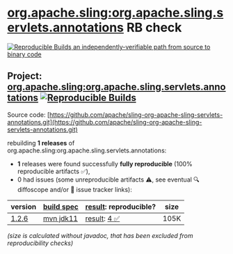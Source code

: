 [org.apache.sling:org.apache.sling.servlets.annotations](https://central.sonatype.com/artifact/org.apache.sling/org.apache.sling.servlets.annotations/versions) RB check
=======

[![Reproducible Builds](https://reproducible-builds.org/images/logos/rb.svg) an independently-verifiable path from source to binary code](https://reproducible-builds.org/)

## Project: [org.apache.sling:org.apache.sling.servlets.annotations](https://central.sonatype.com/artifact/org.apache.sling/org.apache.sling.servlets.annotations/versions) [![Reproducible Builds](https://img.shields.io/endpoint?url=https://raw.githubusercontent.com/jvm-repo-rebuild/reproducible-central/master/content/org/apache/sling/org.apache.sling.servlets.annotations/badge.json)](https://github.com/jvm-repo-rebuild/reproducible-central/blob/master/content/org/apache/sling/org.apache.sling.servlets.annotations/README.md)

Source code: [https://github.com/apache/sling-org-apache-sling-servlets-annotations.git](https://github.com/apache/sling-org-apache-sling-servlets-annotations.git)

rebuilding **1 releases** of org.apache.sling:org.apache.sling.servlets.annotations:
- **1** releases were found successfully **fully reproducible** (100% reproducible artifacts :white_check_mark:),
- 0 had issues (some unreproducible artifacts :warning:, see eventual :mag: diffoscope and/or :memo: issue tracker links):

| version | [build spec](/BUILDSPEC.md) | [result](https://reproducible-builds.org/docs/jvm/): reproducible? | size |
| -- | --------- | ------ | -- |
| [1.2.6](https://central.sonatype.com/artifact/org.apache.sling/org.apache.sling.servlets.annotations/1.2.6/pom) | [mvn jdk11](org.apache.sling.servlets.annotations-1.2.6.buildspec) | [result](org.apache.sling.servlets.annotations-1.2.6.buildinfo): [4 :white_check_mark: ](org.apache.sling.servlets.annotations-1.2.6.buildcompare) | 105K |

<i>(size is calculated without javadoc, that has been excluded from reproducibility checks)</i>
